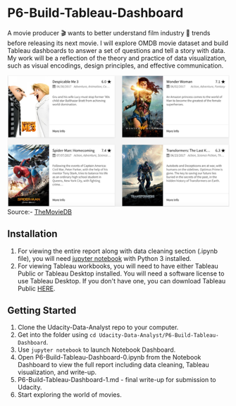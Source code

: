 # P6-Build-Tableau-Dashboard

A movie producer :clapper: wants to better understand film industry :movie_camera: trends before releasing its next movie. I will explore OMDB movie dataset and build Tableau dashboards to answer a set of questions and tell a story with data. My work will be a reflection of the theory and practice of data visualization, such as visual encodings, design principles, and effective communication.

![poster_tmdb](images/poster_tmdb.png)
<br>
Source:- [TheMovieDB](https://www.themoviedb.org/movie/now-playing?language=en)

## Installation
1. For viewing the entire report along with data cleaning section (.ipynb file), you will need [jupyter notebook](http://jupyter.readthedocs.io/en/latest/install.html) with Python 3 installed.
2. For viewing Tableau workbooks, you will need to have either Tableau Public or Tableau Desktop installed. You will need a software license to use Tableau Desktop. If you don't have one, you can download Tableau Public [HERE](https://public.tableau.com/s/).

## Getting Started
1. Clone the Udacity-Data-Analyst repo to your computer.
2. Get into the folder using `cd Udacity-Data-Analyst/P6-Build-Tableau-Dashboard`.
3. Use `jupyter notebook` to launch Notebook Dashboard.
4. Open P6-Build-Tableau-Dashboard-0.ipynb from the Notebook Dashboard to view the full report including data cleaning, Tableau visualization, and write-up.
5. P6-Build-Tableau-Dashboard-1.md - final write-up for submission to Udacity.
6. Start exploring the world of movies.
